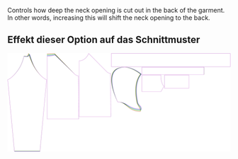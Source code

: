 
Controls how deep the neck opening is cut out in the back of the garment. In other words, increasing this will shift the neck opening to the back.


## Effekt dieser Option auf das Schnittmuster
![This image shows the effect of this option by superimposing several variants that have a different value for this option](hugo_backneckcutout_sample.svg "Effect of this option on the pattern")
